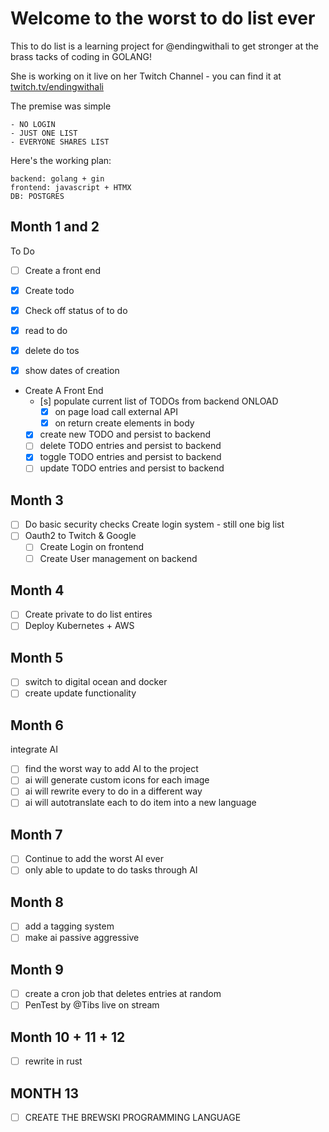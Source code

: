 # Welcome to the worst to do list ever

This to do list is a learning project for @endingwithali to get stronger at the brass tacks of coding in GOLANG! 


She is working on it live on her Twitch Channel - you can find it at [twitch.tv/endingwithali](twitch.tv/endingwithali)

The premise was simple 
```
- NO LOGIN
- JUST ONE LIST
- EVERYONE SHARES LIST

```

Here's the working plan:
```
backend: golang + gin
frontend: javascript + HTMX
DB: POSTGRES
```
## Month 1 and 2
To Do
- [ ] Create a front end
- [x] Create todo
- [x] Check off status of to do
- [x] read to do
- [x] delete do tos
- [x] show dates of creation


- Create A Front End
    - [s] populate current list of TODOs from backend ONLOAD
        - [x] on page load call external API
        - [x] on return create elements in body

    - [x] create new TODO and persist to backend
    - [ ] delete TODO entries and persist to backend
    - [x] toggle TODO entries and persist to backend
    - [ ] update TODO entries and persist to backend 

## Month 3 
- [ ] Do basic security checks
Create login system - still one big list
- [ ] Oauth2 to Twitch & Google
    - [ ] Create Login on frontend 
    - [ ] Create User management on backend 

## Month 4
- [ ] Create private to do list entires
- [ ] Deploy Kubernetes + AWS

## Month 5
- [ ] switch to digital ocean and docker
- [ ] create update functionality

## Month 6
integrate AI

- [ ] find the worst way to add AI to the project
- [ ] ai will generate custom icons for each image
- [ ] ai will rewrite every to do in a different way
- [ ] ai will autotranslate each to do item into a new language

## Month 7
- [ ] Continue to add the worst AI ever
- [ ] only able to update to do tasks through AI

## Month 8
- [ ] add a tagging system
- [ ] make ai passive aggressive

## Month 9
- [ ] create a cron job that deletes entries at random
- [ ] PenTest by @Tibs live on stream

## Month 10 + 11 + 12
- [ ] rewrite in rust

## MONTH 13
- [ ] CREATE THE BREWSKI PROGRAMMING LANGUAGE